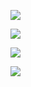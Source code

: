 <a href="https://codeclimate.com/github/codeclimate/codeclimate/maintainability"><img src="https://api.codeclimate.com/v1/badges/a99a88d28ad37a79dbf6/maintainability" /></a>

<a href="https://codeclimate.com/github/codeclimate/codeclimate/test_coverage"><img src="https://api.codeclimate.com/v1/badges/a99a88d28ad37a79dbf6/test_coverage" /></a>

<a href="https://asciinema.org/a/UzVMLBNFZm2qYE6i4gXYdjcFo" target="_blank"><img src="https://asciinema.org/a/UzVMLBNFZm2qYE6i4gXYdjcFo.svg" /></a>

<a href="https://asciinema.org/a/1altylBkqBIAVTQ5q1eYTUflU" target="_blank"><img src="https://asciinema.org/a/1altylBkqBIAVTQ5q1eYTUflU.svg" /></a>
